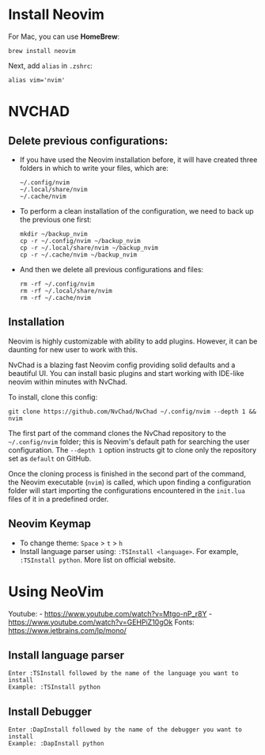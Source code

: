 # Install Neovim
For Mac, you can use **HomeBrew**:
```
brew install neovim
```

Next, add `alias` in `.zshrc`:
```
alias vim='nvim'
```


# NVCHAD
## Delete previous configurations:
- If you have used the Neovim installation before, it will have created three folders in which to write your files, which are:
    ```
    ~/.config/nvim
    ~/.local/share/nvim
    ~/.cache/nvim
    ```

- To perform a clean installation of the configuration, we need to back up the previous one first:
    ```
    mkdir ~/backup_nvim
    cp -r ~/.config/nvim ~/backup_nvim
    cp -r ~/.local/share/nvim ~/backup_nvim
    cp -r ~/.cache/nvim ~/backup_nvim
    ```

- And then we delete all previous configurations and files:
    ```
    rm -rf ~/.config/nvim
    rm -rf ~/.local/share/nvim
    rm -rf ~/.cache/nvim
    ```

## Installation
Neovim is highly customizable with ability to add plugins. However, it can be daunting for new user to work with this. 

NvChad is a blazing fast Neovim config providing solid defaults and a beautiful UI.
You can install basic plugins and start working with IDE-like neovim within minutes with NvChad.

To install, clone this config:
```
git clone https://github.com/NvChad/NvChad ~/.config/nvim --depth 1 && nvim
```

The first part of the command clones the NvChad repository to the `~/.config/nvim` folder; this is Neovim's default path for searching the user configuration.
The `--depth 1` option instructs git to clone only the repository set as `default` on GitHub.

Once the cloning process is finished in the second part of the command, the Neovim executable (`nvim`) is called, which upon finding a configuration folder will start importing the configurations encountered in the `init.lua` files of it in a predefined order.

## Neovim Keymap
- To change theme: `Space` > `t` > `h`
- Install language parser using: `:TSInstall <language>`. For example, `:TSInstall python`. More list on official website.


# Using NeoVim
Youtube:
    - https://www.youtube.com/watch?v=Mtgo-nP_r8Y
    - https://www.youtube.com/watch?v=GEHPiZ10gOk
Fonts: https://www.jetbrains.com/lp/mono/

## Install language parser
```
Enter :TSInstall followed by the name of the language you want to install
Example: :TSInstall python
```

## Install Debugger
```
Enter :DapInstall followed by the name of the debugger you want to install
Example: :DapInstall python
```
